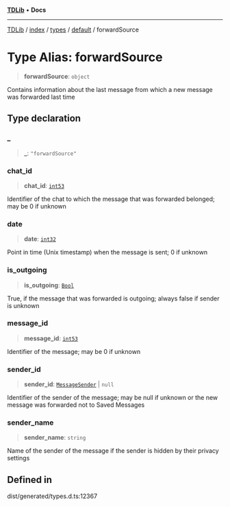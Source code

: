 [**TDLib**](../../../../../../README.md) • **Docs**

***

[TDLib](../../../../../../modules.md) / [index](../../../../../README.md) / [types](../../../README.md) / [default](../README.md) / forwardSource

# Type Alias: forwardSource

> **forwardSource**: `object`

Contains information about the last message from which a new message was forwarded last time

## Type declaration

### \_

> **\_**: `"forwardSource"`

### chat\_id

> **chat\_id**: [`int53`](int53-1.md)

Identifier of the chat to which the message that was forwarded belonged; may be 0 if unknown

### date

> **date**: [`int32`](int32-1.md)

Point in time (Unix timestamp) when the message is sent; 0 if unknown

### is\_outgoing

> **is\_outgoing**: [`Bool`](Bool.md)

True, if the message that was forwarded is outgoing; always false if sender is unknown

### message\_id

> **message\_id**: [`int53`](int53-1.md)

Identifier of the message; may be 0 if unknown

### sender\_id

> **sender\_id**: [`MessageSender`](MessageSender.md) \| `null`

Identifier of the sender of the message; may be null if unknown or the new message was forwarded not to Saved Messages

### sender\_name

> **sender\_name**: `string`

Name of the sender of the message if the sender is hidden by their privacy settings

## Defined in

dist/generated/types.d.ts:12367
